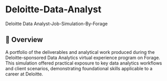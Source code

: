 # Deloitte-Data-Analyst
Deloitte Data Analyst-Job-Simulation-By-Forage


## 📌 Overview
A portfolio of the deliverables and analytical work produced during the Deloitte-sponsored Data Analytics virtual experience program on Forage. This simulation offered practical exposure to key data analytics workflows and client scenarios, demonstrating foundational skills applicable to a career at Deloitte.

